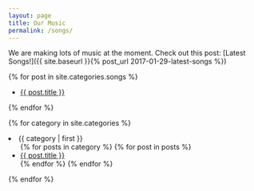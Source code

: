 ```yaml
---
layout: page
title: Our Music
permalink: /songs/
---
```

We are making lots of music at the moment. Check out this post:
[Latest Songs!]({{ site.baseurl }}{% post_url 2017-01-29-latest-songs %})

{% for post in site.categories.songs %}
<ul>
    <li><a href="{{post.url}}">{{ post.title }}</a></li>
</ul>
{% endfor %}

{% for category in site.categories %}
  <li><a name="{{ category | first }}">{{ category | first }}</a>
    <ul>
    {% for posts in category %}
      {% for post in posts %}
        <li><a href="{{ post.url }}">{{ post.title }}</a></li>
      {% endfor %}
    {% endfor %}
    </ul>
  </li>
{% endfor %}
